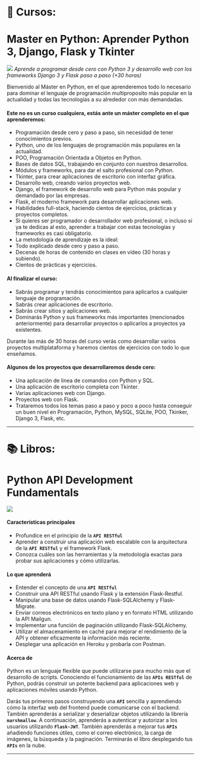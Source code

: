 # 💾 Cursos:
# Master en Python: Aprender Python 3, Django, Flask y Tkinter
[<img src="https://img-a.udemycdn.com/course/480x270/2264216_b701_3.jpg">](https://www.udemy.com/share/102OwsAksbcFlRQn4)
*Aprende a programar desde cero con Python 3 y desarrollo web con los frameworks Django 3 y Flask paso a paso (+30 horas)*

Bienvenido al Máster en Python, en el que aprenderemos todo lo necesario para dominar el lenguaje de programación multiproposito más popular en la actualidad y todas las tecnologías a su alrededor con más demandadas.

#### Este no es un curso cualquiera, estás ante un máster completo en el que aprenderemos:
- Programación desde cero y paso a paso, sin necesidad de tener conocimientos previos.
- Python, uno de los lenguajes de programación más populares en la actualidad.
- POO, Programación Orientada a Objetos en Python.
- Bases de datos SQL, trabajando en conjunto con nuestros desarrollos.
- Módulos y frameworks, para dar el salto profesional con Python.
- Tkinter, para crear aplicaciones de escritorio con interfaz gráfica.
- Desarrollo web, creando varios proyectos web.
- Django, el framework de desarrollo web para Python más popular y demandado por las empresas.
- Flask, el moderno framework para desarrollar aplicaciones web.
- Habilidades full-stack, haciendo cientos de ejercicios, prácticas y proyectos completos.
- Si quieres ser programador o desarrollador web profesional, o incluso si ya te dedicas al esto, aprender a trabajar con estas tecnologías y frameworks es casi obligatorio.
- La metodología de aprendizaje es la ideal:
- Todo explicado desde cero y paso a paso.
- Decenas de horas de contenido en clases en vídeo (30 horas y subiendo).
- Cientos de prácticas y ejercicios.


#### Al finalizar el curso:
- Sabrás programar y tendrás conocimientos para aplicarlos a cualquier lenguaje de programación.
- Sabrás crear aplicaciones de escritorio.
- Sabrás crear sitios y aplicaciones web.
- Dominarás Python y sus frameworks más importantes (mencionados anteriormente) para desarrollar proyectos o aplicarlos a proyectos ya existentes.

Durante las más de 30 horas del curso verás como desarrollar varios proyectos multiplataforma y haremos cientos de ejercicios con todo lo que enseñamos.

#### Algunos de los proyectos que desarrollaremos desde cero:
- Una aplicación de linea de comandos con Python y SQL.
- Una aplicación de escritorio completa con Tkinter.
- Varias aplicaciones web con Django.
- Proyectos web con Flask.
- Trataremos todos los temas paso a paso y poco a poco hasta conseguir un buen nivel en Programación, Python, MySQL, SQLite, POO, Tkinker, Django 3, Flask, etc.

---
# 📚 Libros:
# Python API Development Fundamentals
[<img src="https://static.packt-cdn.com/products/9781838983994/cover/smaller">](https://subscription.packtpub.com/book/web_development/9781838983994)

#### Características principales
- Profundice en el principio de la **`API RESTful`**
- Aprender a construir una aplicación web escalable con la arquitectura de la **`API RESTful`** y el framework Flask.
- Conozca cuáles son las herramientas y la metodología exactas para probar sus aplicaciones y cómo utilizarlas.

#### Lo que aprenderá
- Entender el concepto de una **`API RESTful`**
- Construir una API RESTful usando Flask y la extensión Flask-Restful.
- Manipular una base de datos usando Flask-SQLAlchemy y Flask-Migrate.
- Enviar correos electrónicos en texto plano y en formato HTML utilizando la API Mailgun.
- Implementar una función de paginación utilizando Flask-SQLAlchemy.
- Utilizar el almacenamiento en caché para mejorar el rendimiento de la API y obtener eficazmente la información más reciente.
- Desplegar una aplicación en Heroku y probarla con Postman.

#### Acerca de
Python es un lenguaje flexible que puede utilizarse para mucho más que el desarrollo de scripts. Conociendo el funcionamiento de las  **`APIs RESTful`**  de Python, podrás construir un potente backend para aplicaciones web y aplicaciones móviles usando Python.

Darás tus primeros pasos construyendo una **`API`** sencilla y aprendiendo cómo la interfaz web del frontend puede comunicarse con el backend. También aprenderás a serializar y deserializar objetos utilizando la librería **`marshmallow`**. A continuación, aprenderás a autenticar y autorizar a los usuarios utilizando **`Flask-JWT`**. También aprenderás a mejorar tus **`APIs`** añadiendo funciones útiles, como el correo electrónico, la carga de imágenes, la búsqueda y la paginación. Terminarás el libro desplegando tus **`APIs`** en la nube.

---
